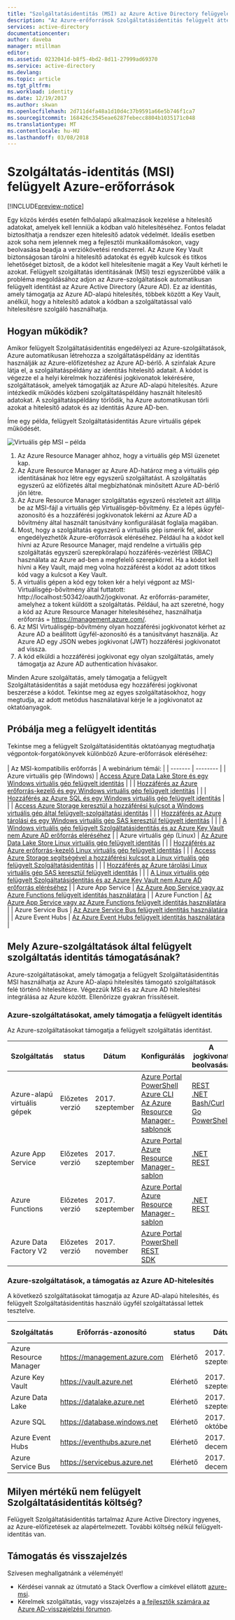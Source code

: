 ```yaml
---
title: "Szolgáltatásidentitás (MSI) az Azure Active Directory felügyelete"
description: "Az Azure-erőforrások Szolgáltatásidentitás felügyelt áttekintése."
services: active-directory
documentationcenter: 
author: daveba
manager: mtillman
editor: 
ms.assetid: 0232041d-b8f5-4bd2-8d11-27999ad69370
ms.service: active-directory
ms.devlang: 
ms.topic: article
ms.tgt_pltfrm: 
ms.workload: identity
ms.date: 12/19/2017
ms.author: skwan
ms.openlocfilehash: 2d711d4fa48a1d10d4c37b9591a66e5b746f1ca7
ms.sourcegitcommit: 168426c3545eae6287febecc8804b1035171c048
ms.translationtype: MT
ms.contentlocale: hu-HU
ms.lasthandoff: 03/08/2018
---
```

#  <a name="managed-service-identity-msi-for-azure-resources"></a>Szolgáltatás-identitás (MSI) felügyelt Azure-erőforrások

[!INCLUDE[preview-notice](../../../includes/active-directory-msi-preview-notice.md)]

Egy közös kérdés esetén felhőalapú alkalmazások kezelése a hitelesítő adatokat, amelyek kell lenniük a kódban való hitelesítéséhez. Fontos feladat biztosíthatja a rendszer ezen hitelesítő adatok védelmét. Ideális esetben azok soha nem jelennek meg a fejlesztői munkaállomásokon, vagy beolvasása beadja a verziókövetési rendszerrel. Az Azure Key Vault biztonságosan tárolni a hitelesítő adatokat és egyéb kulcsok és titkos lehetőséget biztosít, de a kódot kell hitelesítenie magát a Key Vault kérheti le azokat. Felügyelt szolgáltatás identitásának (MSI) teszi egyszerűbbé válik a probléma megoldásához adjon az Azure-szolgáltatások automatikusan felügyelt identitást az Azure Active Directory (Azure AD). Ez az identitás, amely támogatja az Azure AD-alapú hitelesítés, többek között a Key Vault, anélkül, hogy a hitelesítő adatok a kódban a szolgáltatással való hitelesítésre szolgáló használhatja.

## <a name="how-does-it-work"></a>Hogyan működik?

Amikor felügyelt Szolgáltatásidentitás engedélyezi az Azure-szolgáltatások, Azure automatikusan létrehozza a szolgáltatáspéldány az identitás használják az Azure-előfizetéshez az Azure AD-bérlő.  A színfalak Azure látja el, a szolgáltatáspéldány az identitás hitelesítő adatait.  A kódot is végezze el a helyi kérelmek hozzáférési jogkivonatok lekérésére, szolgáltatások, amelyek támogatják az Azure AD-alapú hitelesítés.  Azure intézkedik működés közbeni szolgáltatáspéldány használt hitelesítő adatokat.  A szolgáltatáspéldány törlődik, ha Azure automatikusan törli azokat a hitelesítő adatok és az identitás Azure AD-ben.

Íme egy példa, felügyelt Szolgáltatásidentitás Azure virtuális gépek működését.

![Virtuális gép MSI – példa](../media/msi-vm-example.png)

1. Az Azure Resource Manager ahhoz, hogy a virtuális gép MSI üzenetet kap.
2. Az Azure Resource Manager az Azure AD-határoz meg a virtuális gép identitásának hoz létre egy egyszerű szolgáltatást. A szolgáltatás egyszerű az előfizetés által megbízhatónak minősített Azure AD-bérlő jön létre.
3. Az Azure Resource Manager szolgáltatás egyszerű részleteit azt állítja be az MSI-fájl a virtuális gép Virtuálisgép-bővítmény.  Ez a lépés ügyfél-azonosító és a hozzáférési jogkivonatok lekérni az Azure AD a bővítmény által használt tanúsítvány konfigurálását foglalja magában.
4. Most, hogy a szolgáltatás egyszerű a virtuális gép ismerik fel, akkor engedélyezhetők Azure-erőforrások eléréséhez.  Például ha a kódot kell hívni az Azure Resource Manager, majd rendelne a virtuális gép szolgáltatás egyszerű szerepköralapú hozzáférés-vezérlést (RBAC) használata az Azure ad-ben a megfelelő szerepkörrel.  Ha a kódot kell hívni a Key Vault, majd meg volna hozzáférést a kódot az adott titkos kód vagy a kulcsot a Key Vault.
5. A virtuális gépen a kód egy token kér a helyi végpont az MSI-Virtuálisgép-bővítmény által futtatott: http://localhost:50342/oauth2/jogkivonat.  Az erőforrás-paraméter, amelyhez a tokent küldött a szolgáltatás. Például, ha azt szeretné, hogy a kód az Azure Resource Manager hitelesítéséhez, használhatja erőforrás = https://management.azure.com/.
6. Az MSI Virtuálisgép-bővítmény olyan hozzáférési jogkivonatot kérhet az Azure AD a beállított ügyfél-azonosító és a tanúsítványt használja.  Az Azure AD egy JSON webes jogkivonat (JWT) hozzáférési jogkivonatot ad vissza.
7. A kód elküldi a hozzáférési jogkivonat egy olyan szolgáltatás, amely támogatja az Azure AD authentication hívásakor.

Minden Azure szolgáltatás, amely támogatja a felügyelt Szolgáltatásidentitás a saját metódusa egy hozzáférési jogkivonat beszerzése a kódot. Tekintse meg az egyes szolgáltatásokhoz, hogy megtudja, az adott metódus használatával kérje le a jogkivonatot az oktatóanyagok.

## <a name="try-managed-service-identity"></a>Próbálja meg a felügyelt identitás

Tekintse meg a felügyelt Szolgáltatásidentitás oktatóanyag megtudhatja végpontok-forgatókönyvek különböző Azure-erőforrások eléréséhez:
<br><br>
| Az MSI-kompatibilis erőforrás | A webinárium témái: |
| ------- | -------- |
| Azure virtuális gép (Windows) | [Access Azure Data Lake Store és egy Windows virtuális gép felügyelt identitás](tutorial-windows-vm-access-datalake.md) |
|                    | [Hozzáférés az Azure erőforrás-kezelő és egy Windows virtuális gép felügyelt identitás](tutorial-windows-vm-access-arm.md) |
|                    | [Hozzáférés az Azure SQL és egy Windows virtuális gép felügyelt identitás](tutorial-windows-vm-access-sql.md) |
|                    | [Access Azure Storage keresztül a hozzáférési kulcsot a Windows virtuális gép által felügyelt-szolgáltatási identitás](tutorial-windows-vm-access-storage.md) |
|                    | [Hozzáférés az Azure tárolási és egy Windows virtuális gép SAS keresztül felügyelt identitás](tutorial-windows-vm-access-storage-sas.md) |
|                    | [A Windows virtuális gép felügyelt Szolgáltatásidentitás és az Azure Key Vault nem Azure AD erőforrás eléréséhez](tutorial-windows-vm-access-nonaad.md) |
| Azure virtuális gép (Linux)   | [Az Azure Data Lake Store Linux virtuális gép felügyelt identitás](tutorial-linux-vm-access-datalake.md) |
|                    | [Hozzáférés az Azure erőforrás-kezelő Linux virtuális gép felügyelt identitás](tutorial-linux-vm-access-arm.md) |
|                    | [Access Azure Storage segítségével a hozzáférési kulcsot a Linux virtuális gép felügyelt Szolgáltatásidentitás](tutorial-linux-vm-access-storage.md) |
|                    | [Hozzáférés az Azure tárolási Linux virtuális gép SAS keresztül felügyelt identitás](tutorial-linux-vm-access-storage-sas.md) |
|                    | [A Linux virtuális gép felügyelt Szolgáltatásidentitás és az Azure Key Vault nem Azure AD erőforrás eléréséhez](tutorial-linux-vm-access-nonaad.md) |
| Azure App Service  | [Az Azure App Service vagy az Azure Functions felügyelt identitás használatára](/azure/app-service/app-service-managed-service-identity) |
| Azure Function     | [Az Azure App Service vagy az Azure Functions felügyelt identitás használatára](/azure/app-service/app-service-managed-service-identity) |
| Azure Service Bus  | [Az Azure Service Bus felügyelt identitás használatára](../../service-bus-messaging/service-bus-managed-service-identity.md) |
| Azure Event Hubs   | [Az Azure Event Hubs felügyelt identitás használatára](../../event-hubs/event-hubs-managed-service-identity.md) |

## <a name="which-azure-services-support-managed-service-identity"></a>Mely Azure-szolgáltatások által felügyelt szolgáltatás identitás támogatásának?

Azure-szolgáltatásokat, amely támogatja a felügyelt Szolgáltatásidentitás MSI használhatja az Azure AD-alapú hitelesítés támogató szolgáltatások felé történő hitelesítésre.  Végezzük MSI és az Azure AD hitelesítési integrálása az Azure között.  Ellenőrizze gyakran frissítéseit.

### <a name="azure-services-that-support-managed-service-identity"></a>Azure-szolgáltatásokat, amely támogatja a felügyelt identitás

Az Azure-szolgáltatásokat támogatja a felügyelt szolgáltatás identitást.

| Szolgáltatás | status | Dátum | Konfigurálás | A jogkivonat beolvasása |
| ------- | ------ | ---- | --------- | ----------- |
| Azure-alapú virtuális gépek | Előzetes verzió | 2017. szeptember | [Azure Portal](qs-configure-portal-windows-vm.md)<br>[PowerShell](qs-configure-powershell-windows-vm.md)<br>[Azure CLI](qs-configure-cli-windows-vm.md)<br>[Az Azure Resource Manager-sablonok](qs-configure-template-windows-vm.md) | [REST](how-to-use-vm-token.md#get-a-token-using-http)<br>[.NET](how-to-use-vm-token.md#get-a-token-using-c)<br>[Bash/Curl](how-to-use-vm-token.md#get-a-token-using-curl)<br>[Go](how-to-use-vm-token.md#get-a-token-using-go)<br>[PowerShell](how-to-use-vm-token.md#get-a-token-using-azure-powershell) |
| Azure App Service | Előzetes verzió | 2017. szeptember | [Azure Portal](/azure/app-service/app-service-managed-service-identity#using-the-azure-portal)<br>[Azure Resource Manager-sablon](/azure/app-service/app-service-managed-service-identity#using-an-azure-resource-manager-template) | [.NET](/azure/app-service/app-service-managed-service-identity#asal)<br>[REST](/azure/app-service/app-service-managed-service-identity#using-the-rest-protocol) |
| Azure Functions | Előzetes verzió | 2017. szeptember | [Azure Portal](/azure/app-service/app-service-managed-service-identity#using-the-azure-portal)<br>[Azure Resource Manager-sablon](/azure/app-service/app-service-managed-service-identity#using-an-azure-resource-manager-template) | [.NET](/azure/app-service/app-service-managed-service-identity#asal)<br>[REST](/azure/app-service/app-service-managed-service-identity#using-the-rest-protocol) |
| Azure Data Factory V2 | Előzetes verzió | 2017. november | [Azure Portal](~/articles/data-factory/data-factory-service-identity.md#generate-service-identity)<br>[PowerShell](~/articles/data-factory/data-factory-service-identity.md#generate-service-identity-using-powershell)<br>[REST](~/articles/data-factory/data-factory-service-identity.md#generate-service-identity-using-rest-api)<br>[SDK](~/articles/data-factory/data-factory-service-identity.md#generate-service-identity-using-sdk) |

### <a name="azure-services-that-support-azure-ad-authentication"></a>Azure-szolgáltatások, a támogatás az Azure AD-hitelesítés

A következő szolgáltatásokat támogatja az Azure AD-alapú hitelesítés, és felügyelt Szolgáltatásidentitás használó ügyfél szolgáltatással lettek tesztelve.

| Szolgáltatás | Erőforrás-azonosító | status | Dátum | Hozzáférés hozzárendelése |
| ------- | ----------- | ------ | ---- | ------------- |
| Azure Resource Manager | https://management.azure.com | Elérhető | 2017. szeptember | [Azure Portal](howto-assign-access-portal.md) <br>[PowerShell](howto-assign-access-powershell.md) <br>[Azure CLI](howto-assign-access-CLI.md) |
| Azure Key Vault | https://vault.azure.net | Elérhető | 2017. szeptember | |
| Azure Data Lake | https://datalake.azure.net | Elérhető | 2017. szeptember | |
| Azure SQL | https://database.windows.net | Elérhető | 2017. október | |
| Azure Event Hubs | https://eventhubs.azure.net | Elérhető | 2017. december | |
| Azure Service Bus | https://servicebus.azure.net | Elérhető | 2017. december | |

## <a name="how-much-does-managed-service-identity-cost"></a>Milyen mértékű nem felügyelt Szolgáltatásidentitás költség?

Felügyelt Szolgáltatásidentitás tartalmaz Azure Active Directory ingyenes, az Azure-előfizetések az alapértelmezett.  További költség nélkül felügyelt-identitás van.

## <a name="support-and-feedback"></a>Támogatás és visszajelzés

Szívesen meghallgatnánk a véleményét!

* Kérdései vannak az útmutató a Stack Overflow a címkével ellátott [azure-msi](http://stackoverflow.com/questions/tagged/azure-msi).
* Kérelmek szolgáltatás, vagy visszajelzés a [a fejlesztők számára az Azure AD-visszajelzési fórumon](https://feedback.azure.com/forums/169401-azure-active-directory/category/164757-developer-experiences).






